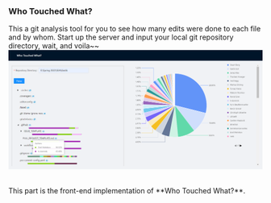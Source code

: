 ### Who Touched What?
This a git analysis tool for you to see how many edits were done to each file and by whom. Start up the server and input your local git repository directory, wait, and voila~~
![Home page](https://github.com/Jubilee101/WhoTouchedWhat/blob/main/img/demo.png)

<br />
This part is the front-end implementation of **Who Touched What?**. 